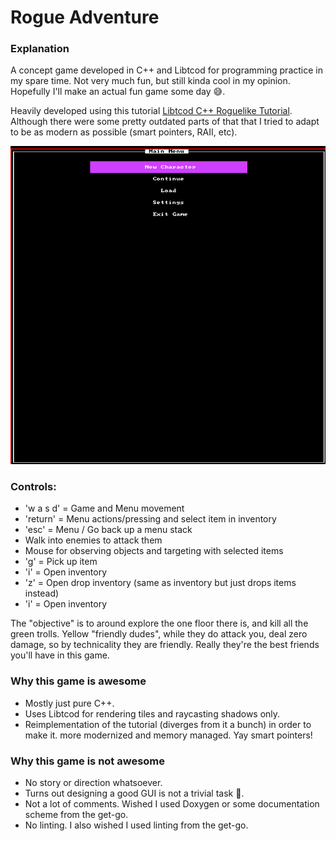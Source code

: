 # Rogue Adventure

### Explanation
A concept game developed in C++ and Libtcod for programming practice in my spare time. 
Not very much fun, but still kinda cool in my opinion. Hopefully I'll make an actual fun game some day :sweat_smile:.

Heavily developed using this tutorial [Libtcod C++ Roguelike Tutorial](http://www.roguebasin.com/index.php?title=Complete_roguelike_tutorial_using_C%2B%2B_and_libtcod_-_part_1:_setting_up). Although there were some pretty outdated parts of that that I tried to adapt to be as modern as possible (smart pointers, RAII, etc).


<p align="center">
  <img src="game_play.gif">
</p>

### Controls:
- 'w a s d' = Game and Menu movement
- 'return' = Menu actions/pressing and select item in inventory
- 'esc' = Menu / Go back up a menu stack
- Walk into enemies to attack them
- Mouse for observing objects and targeting with selected items
- 'g' = Pick up item
- 'i' = Open inventory
- 'z' = Open drop inventory (same as inventory but just drops items instead)
- 'i' = Open inventory

The "objective" is to around explore the one floor there is, and kill all the green trolls. Yellow "friendly dudes", while they
do attack you, deal zero damage, so by technicality they are friendly. Really they're the best friends you'll have in this game.

### Why this game is awesome
- Mostly just pure C++. 
- Uses Libtcod for rendering tiles and raycasting shadows only.
- Reimplementation of the tutorial (diverges from it a bunch) in order to make it.
  more modernized and memory managed. Yay smart pointers!

### Why this game is not awesome
- No story or direction whatsoever.
- Turns out designing a good GUI is not a trivial task :grimacing:.
- Not a lot of comments. Wished I used Doxygen or some documentation scheme from the get-go.
- No linting. I also wished I used linting from the get-go.
